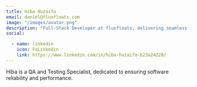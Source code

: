 ```yaml
---
title: Hiba Huzaifa
email: daniel@fluxfloats.com
image: "/images/avatar.png"
description: "Full-Stack Developer at fluxfloats, delivering seamless integration between frontend and backend technologies."
social:

  - name: linkedin
    icon: FaLinkedin
    link: https://www.linkedin.com/in/hiba-huzaifa-b23a24228/
---
```

Hiba is a QA and Testing Specialist, dedicated to ensuring software reliability and performance.

